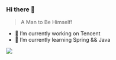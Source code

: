 

### Hi there 👋
> A Man to Be Himself!


- 🔭 I’m currently working on Tencent
- 🌱 I’m currently learning Spring && Java

![](https://github-readme-stats.vercel.app/api?username=qianhuihuiji)

